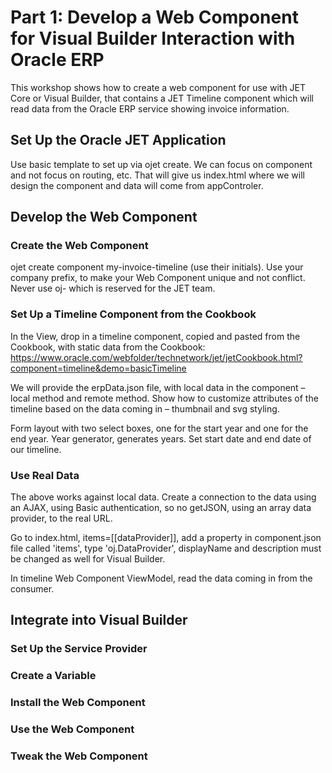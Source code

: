 # Part 1: Develop a Web Component for Visual Builder Interaction with Oracle ERP
This workshop shows how to create a web component for 
use with JET Core or Visual Builder, that contains a JET Timeline component 
which will read data from the Oracle ERP service showing invoice information.

## Set Up the Oracle JET Application

Use basic template to set up via ojet create. We can focus on component and not focus on routing, etc. That will give us index.html where we will design the component and data will come from appControler.

## Develop the Web Component

### Create the Web Component

ojet create component my-invoice-timeline (use their initials). Use your company prefix, to make your Web Component unique and not conflict. Never use oj- which is reserved for the JET team.

### Set Up a Timeline Component from the Cookbook

In the View, drop in a timeline component, copied and pasted from the Cookbook, with static data from the Cookbook: https://www.oracle.com/webfolder/technetwork/jet/jetCookbook.html?component=timeline&demo=basicTimeline

We will provide the erpData.json file, with local data in the component – local method and remote method. Show how to customize attributes of the timeline based on the data coming in – thumbnail and svg styling.

Form layout with two select boxes, one for the start year and one for the end year. Year generator, generates years. Set start date and end date of our timeline.

### Use Real Data

The above works against local data. Create a connection to the data using an AJAX, using Basic authentication, so no getJSON, using an array data provider, to the real URL.

Go to index.html, items=[[dataProvider]], add a property in component.json file called 'items', type 'oj.DataProvider', displayName and description must be changed as well for Visual Builder.

In timeline Web Component ViewModel, read the data coming in from the consumer.

## Integrate into Visual Builder

### Set Up the Service Provider

### Create a Variable

### Install the Web Component

### Use the Web Component

### Tweak the Web Component

